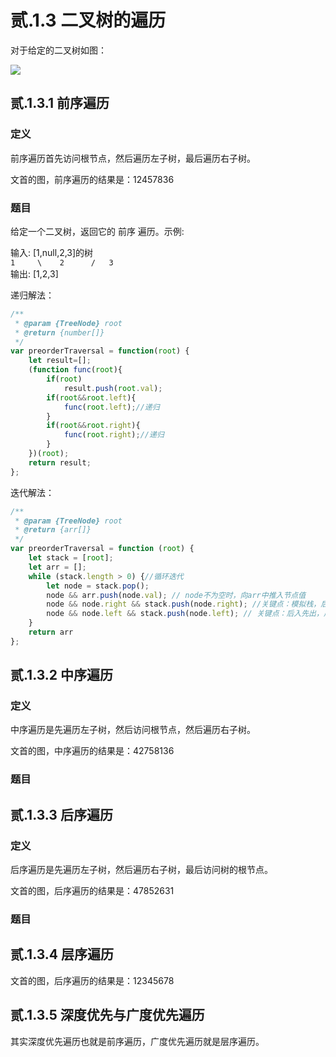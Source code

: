 # 贰.1.3 二叉树的遍历

对于给定的二叉树如图：



![](http://img.blog.csdn.net/20150204101904649?%3C/p%3E%3Cp%3Ewatermark/2/text/aHR0cDovL2Jsb2cuY3Nkbi5uZXQvTXlfSm9icw==/font/5a6L5L2T/fontsize/400/fill/I0JBQkFCMA==/dissolve/70/gravity/Center)

## 贰.1.3.1 前序遍历

### 定义

前序遍历首先访问根节点，然后遍历左子树，最后遍历右子树。

文首的图，前序遍历的结果是：12457836

### 题目

给定一个二叉树，返回它的 前序 遍历。示例:

输入: \[1,null,2,3\]的树  
    `1    
     \   
      2     
     /  
    3`  
输出: \[1,2,3\]

递归解法：

```javascript
/**
 * @param {TreeNode} root
 * @return {number[]}
 */
var preorderTraversal = function(root) {
    let result=[];
    (function func(root){
        if(root)
            result.push(root.val);    
        if(root&&root.left){
            func(root.left);//递归
        }
        if(root&&root.right){
            func(root.right);//递归
        }
    })(root);
    return result;
};
```

迭代解法：

```javascript
/**
 * @param {TreeNode} root
 * @return {arr[]}
 */
var preorderTraversal = function (root) {
    let stack = [root];
    let arr = [];
    while (stack.length > 0) {//循环迭代
        let node = stack.pop();
        node && arr.push(node.val); // node不为空时，向arr中推入节点值
        node && node.right && stack.push(node.right); //关键点：模拟栈，后入先出，故先压右节点
        node && node.left && stack.push(node.left); // 关键点：后入先出，后压左节点
    }
    return arr
};
```

## 贰.1.3.2 中序遍历

### 定义

中序遍历是先遍历左子树，然后访问根节点，然后遍历右子树。

文首的图，中序遍历的结果是：42758136

### 题目

## 贰.1.3.3 后序遍历

### 定义

后序遍历是先遍历左子树，然后遍历右子树，最后访问树的根节点。

文首的图，后序遍历的结果是：47852631

### 题目

## 贰.1.3.4 层序遍历

文首的图，后序遍历的结果是：12345678

## 贰.1.3.5 深度优先与广度优先遍历

其实深度优先遍历也就是前序遍历，广度优先遍历就是层序遍历。


